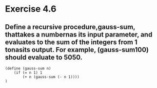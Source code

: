 # Exercise 4.6

## Define a recursive procedure,gauss-sum, thattakes a numbernas its input parameter, and evaluates to the sum of the integers from 1 tonasits output. For example, (gauss-sum100) should evaluate to 5050.

    (define (gauss-sum n)
        (if (= n 1) 1
            (+ n (gauss-sum (- n 1))))
    )
